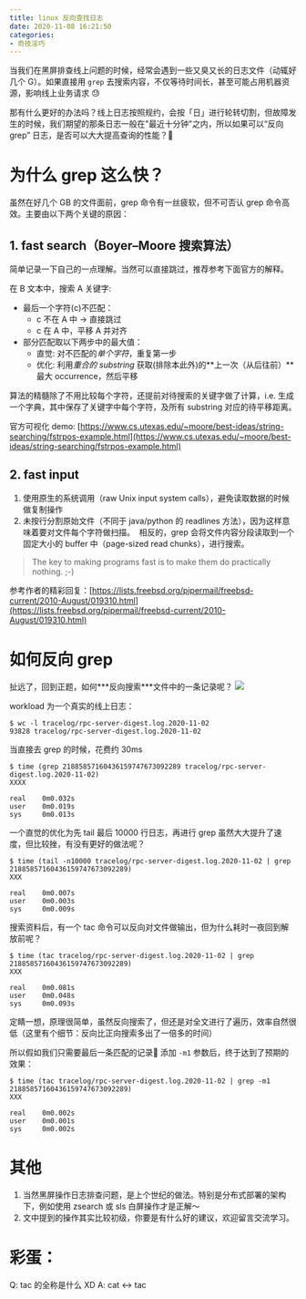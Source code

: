 ```yaml
---
title: linux 反向查找日志
date: 2020-11-08 16:21:50
categories:
- 奇技淫巧
---
```



当我们在黑屏排查线上问题的时候，经常会遇到一些又臭又长的日志文件（动辄好几个 G）。如果直接用 `grep` 去搜索内容，不仅等待时间长，甚至可能占用机器资源，影响线上业务请求 😓

那有什么更好的办法吗？线上日志按照规约，会按「日」进行轮转切割，但故障发生的时候，我们期望的那条日志一般在"最近十分钟"之内，所以如果可以“反向 grep” 日志，是否可以大大提高查询的性能？🤔

<!--more--> 


# 为什么 grep 这么快？
虽然在好几个 GB 的文件面前，grep 命令有一丝疲软，但不可否认 grep 命令高效。主要由以下两个关键的原因：

## 1. fast search（Boyer–Moore 搜索算法）
简单记录一下自己的一点理解。当然可以直接跳过，推荐参考下面官方的解释。

在 B 文本中，搜索 A 关键字:

- 最后一个字符(c)不匹配：
    - c 不在 A 中 -> 直接跳过
    - c 在 A 中，平移 A 并对齐
- 部分匹配取以下两步中的最大值：
    - 直觉: 对不匹配的*单个字符*，重复第一步
    - 优化: 利用*重合的 substring* 获取(排除本此外)的**上一次（从后往前）**最大 occurrence，然后平移 

算法的精髓除了不用比较每个字符，还提前对待搜索的关键字做了计算，i.e. 生成一个字典，其中保存了关键字中每个字符，及所有 substring 对应的待平移距离。

官方可视化 demo: 
[https://www.cs.utexas.edu/~moore/best-ideas/string-searching/fstrpos-example.html](https://www.cs.utexas.edu/~moore/best-ideas/string-searching/fstrpos-example.html)  

## 2. fast input
1. 使用原生的系统调用（raw Unix input system calls），避免读取数据的时候做复制操作
2. 未按行分割原始文件（不同于 java/python 的 readlines 方法），因为这样意味着要对文件每个字符做扫描。     相反的，grep 会将文件内容分段读取到一个固定大小的 buffer 中（page-sized read chunks），进行搜索。

> The key to making programs fast is to make them do practically nothing. ;-) 

参考作者的精彩回复：[https://lists.freebsd.org/pipermail/freebsd-current/2010-August/019310.html](https://lists.freebsd.org/pipermail/freebsd-current/2010-August/019310.html)

# 如何反向 grep 

扯远了，回到正题，如何**\*反向搜索\***文件中的一条记录呢？ 
![](/images/blog/200104_japan_travel/16048220830172.jpg)


workload 为一个真实的线上日志：

```
$ wc -l tracelog/rpc-server-digest.log.2020-11-02
93828 tracelog/rpc-server-digest.log.2020-11-02
```

当直接去 grep 的时候，花费约 30ms
```
$ time (grep 21885857160436159747673092289 tracelog/rpc-server-digest.log.2020-11-02)
XXXX

real    0m0.032s
user    0m0.019s
sys     0m0.013s
```

一个直觉的优化为先 tail 最后 10000 行日志，再进行 grep
虽然大大提升了速度，但比较挫，有没有更好的做法呢？
```
$ time (tail -n10000 tracelog/rpc-server-digest.log.2020-11-02 | grep 21885857160436159747673092289)
XXX

real    0m0.007s
user    0m0.003s
sys     0m0.009s
```

搜索资料后，有一个 tac 命令可以反向对文件做输出，但为什么耗时一夜回到解放前呢？
```
$ time (tac tracelog/rpc-server-digest.log.2020-11-02 | grep 21885857160436159747673092289)
XXX

real    0m0.081s
user    0m0.048s
sys     0m0.093s
```

定睛一想，原理很简单，虽然反向搜索了，但还是对全文进行了遍历，效率自然很低（这里有个细节：反向比正向搜索多出了一倍多的时间）

所以假如我们只需要最后一条匹配的记录🤔 添加 `-m1` 参数后，终于达到了预期的效果：

```
$ time (tac tracelog/rpc-server-digest.log.2020-11-02 | grep -m1 21885857160436159747673092289)
XXX 

real    0m0.002s
user    0m0.001s
sys     0m0.002s
```


# 其他
1. 当然黑屏操作日志排查问题，是上个世纪的做法。特别是分布式部署的架构下，例如使用 zsearch 或 sls 白屏操作才是正解～
2. 文中提到的操作其实比较初级，你要是有什么好的建议，欢迎留言交流学习。

# 彩蛋：
Q: tac 的全称是什么 XD
A: cat <-> tac 




